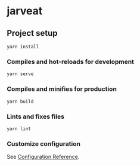 # jarveat

## Project setup
```
yarn install
```

### Compiles and hot-reloads for development
```
yarn serve
```

### Compiles and minifies for production
```
yarn build
```

### Lints and fixes files
```
yarn lint
```

### Customize configuration
See [Configuration Reference](https://cli.vuejs.org/config/).
